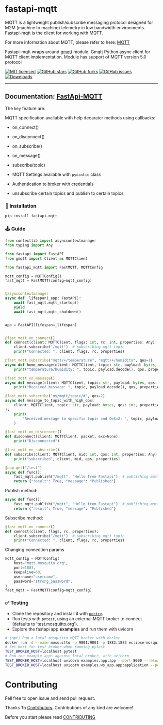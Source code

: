# fastapi-mqtt

MQTT is a lightweight publish/subscribe messaging protocol designed for M2M (machine to machine) telemetry in low bandwidth environments.
Fastapi-mqtt is the client for working with MQTT.

For more information about MQTT, please refer to here: [MQTT](MQTT.md)

Fastapi-mqtt wraps around [gmqtt](https://github.com/wialon/gmqtt) module. Gmqtt Python async client for MQTT client implementation.
Module has support of MQTT version 5.0 protocol

[![MIT licensed](https://img.shields.io/github/license/sabuhish/fastapi-mqtt)](https://raw.githubusercontent.com/sabuhish/fastapi-mqtt/master/LICENSE)
[![GitHub stars](https://img.shields.io/github/stars/sabuhish/fastapi-mqtt.svg)](https://github.com/sabuhish/fastapi-mqtt/stargazers)
[![GitHub forks](https://img.shields.io/github/forks/sabuhish/fastapi-mqtt.svg)](https://github.com/sabuhish/fastapi-mqtt/network)
[![GitHub issues](https://img.shields.io/github/issues-raw/sabuhish/fastapi-mqtt)](https://github.com/sabuhish/fastapi-mqtt/issues)
[![Downloads](https://pepy.tech/badge/fastapi-mqtt)](https://pepy.tech/project/fastapi-mqtt)

---

## **Documentation**: [FastApi-MQTT](https://sabuhish.github.io/fastapi-mqtt/)

The key feature are:

MQTT specification avaliable with help decarator methods using callbacks:

- on_connect()
- on_disconnect()
- on_subscribe()
- on_message()
- subscribe(topic)

- MQTT Settings available with `pydantic` class
- Authentication to broker with credentials
- unsubscribe certain topics and publish to certain topics

### 🔨 Installation

```sh
pip install fastapi-mqtt
```

### 🕹 Guide

```python
from contextlib import asynccontextmanager
from typing import Any

from fastapi import FastAPI
from gmqtt import Client as MQTTClient

from fastapi_mqtt import FastMQTT, MQTTConfig

mqtt_config = MQTTConfig()
fast_mqtt = FastMQTT(config=mqtt_config)


@asynccontextmanager
async def _lifespan(_app: FastAPI):
    await fast_mqtt.mqtt_startup()
    yield
    await fast_mqtt.mqtt_shutdown()


app = FastAPI(lifespan=_lifespan)


@fast_mqtt.on_connect()
def connect(client: MQTTClient, flags: int, rc: int, properties: Any):
    client.subscribe("/mqtt")  # subscribing mqtt topic
    print("Connected: ", client, flags, rc, properties)

@fast_mqtt.subscribe("mqtt/+/temperature", "mqtt/+/humidity", qos=1)
async def home_message(client: MQTTClient, topic: str, payload: bytes, qos: int, properties: Any):
    print("temperature/humidity: ", topic, payload.decode(), qos, properties)

@fast_mqtt.on_message()
async def message(client: MQTTClient, topic: str, payload: bytes, qos: int, properties: Any):
    print("Received message: ", topic, payload.decode(), qos, properties)

@fast_mqtt.subscribe("my/mqtt/topic/#", qos=2)
async def message_to_topic_with_high_qos(
    client: MQTTClient, topic: str, payload: bytes, qos: int, properties: Any
):
    print(
        "Received message to specific topic and QoS=2: ", topic, payload.decode(), qos, properties
    )

@fast_mqtt.on_disconnect()
def disconnect(client: MQTTClient, packet, exc=None):
    print("Disconnected")

@fast_mqtt.on_subscribe()
def subscribe(client: MQTTClient, mid: int, qos: int, properties: Any):
    print("subscribed", client, mid, qos, properties)

@app.get("/test")
async def func():
    fast_mqtt.publish("/mqtt", "Hello from Fastapi")  # publishing mqtt topic
    return {"result": True, "message": "Published"}
```

Publish method:

```python
async def func():
    fast_mqtt.publish("/mqtt", "Hello from Fastapi")  # publishing mqtt topic
    return {"result": True, "message": "Published"}
```

Subscribe method:

```python
@fast_mqtt.on_connect()
def connect(client, flags, rc, properties):
    client.subscribe("/mqtt")  # subscribing mqtt topic
    print("Connected: ", client, flags, rc, properties)
```

Changing connection params

```python
mqtt_config = MQTTConfig(
    host="mqtt.mosquito.org",
    port=1883,
    keepalive=60,
    username="username",
    password="strong_password",
)
fast_mqtt = FastMQTT(config=mqtt_config)
```

### ✅ Testing

- Clone the repository and install it with [`poetry`](https://python-poetry.org).
- Run tests with `pytest`, using an external MQTT broker to connect (defaults to 'test.mosquitto.org').
- Explore the fastapi app **examples** and run them with uvicorn

```sh
# (opc) Run a local mosquitto MQTT broker with docker
docker run -d --name mosquitto -p 9001:9001 -p 1883:1883 eclipse-mosquitto:1.6.15
# Set host for test broker when running pytest
TEST_BROKER_HOST=localhost pytest
# Run the example apps against local broker, with uvicorn
TEST_BROKER_HOST=localhost uvicorn examples.app:app --port 8000 --reload
TEST_BROKER_HOST=localhost uvicorn examples.ws_app.app:application --port 8000 --reload
```

# Contributing

Fell free to open issue and send pull request.

Thanks To [Contributors](https://github.com/sabuhish/fastapi-mqtt/graphs/contributors).
Contributions of any kind are welcome!

Before you start please read [CONTRIBUTING](https://github.com/sabuhish/fastapi-mqtt/blob/master/CONTRIBUTING.md)
